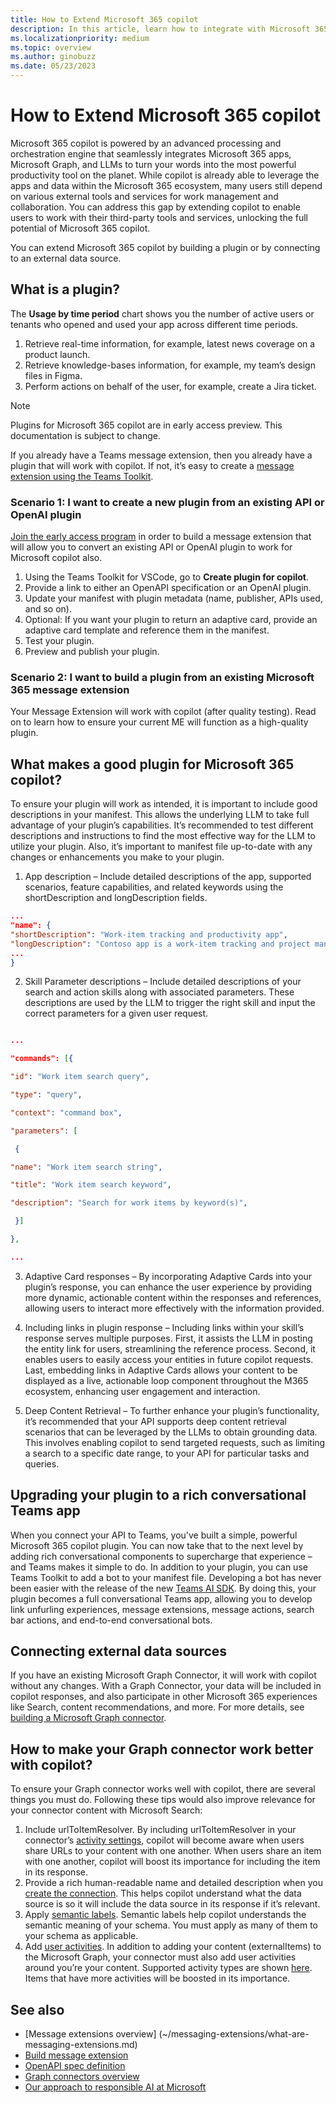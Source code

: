 ```yaml
---
title: How to Extend Microsoft 365 copilot
description: In this article, learn how to integrate with Microsoft 365 Copilot through message extensions and Graph connectors. 
ms.localizationpriority: medium
ms.topic: overview
ms.author: ginobuzz
ms.date: 05/23/2023 
---
```


# How to Extend Microsoft 365 copilot

Microsoft 365 copilot is powered by an advanced processing and orchestration engine that seamlessly integrates Microsoft 365 apps, Microsoft Graph, and LLMs to turn your words into the most powerful productivity tool on the planet. While copilot is already able to leverage the apps and data within the Microsoft 365 ecosystem, many users still depend on various external tools and services for work management and collaboration. You can address this gap by extending copilot to enable users to work with their third-party tools and services, unlocking the full potential of Microsoft 365 copilot.

You can extend Microsoft 365 copilot by building a plugin or by connecting to an external data source.

## What is a plugin?

The **Usage by time period** chart shows you the number of active users or tenants who opened and used your app across different time periods.

1. Retrieve real-time information, for example, latest news coverage on a product launch.
2. Retrieve knowledge-bases information, for example, my team’s design files in Figma.
3. Perform actions on behalf of the user, for example, create a Jira ticket.

> [!NOTE]
> Plugins for Microsoft 365 copilot are in early access preview. This documentation is subject to change.

If you already have a Teams message extension, then you already have a plugin that will work with copilot. If not, it’s easy to create a [message extension using the Teams Toolkit](~/messaging-extensions/what-are-messaging-extensions.md).

### Scenario 1: I want to create a new plugin from an existing API or OpenAI plugin

[Join the early access program](https://aka.ms/PluginsEarlyAccess) in order to build a message extension that will allow you to convert an existing API or OpenAI plugin to work for Microsoft copilot also.

1. Using the Teams Toolkit for VSCode, go to **Create plugin for copilot**.
2. Provide a link to either an OpenAPI specification or an OpenAI plugin.
3. Update your manifest with plugin metadata (name, publisher, APIs used, and so on).
4. Optional: If you want your plugin to return an adaptive card, provide an adaptive card template and reference them in the manifest.
5. Test your plugin.
6. Preview and publish your plugin.

### Scenario 2: I want to build a plugin from an existing Microsoft 365 message extension

Your Message Extension will work with copilot (after quality testing). Read on to learn how to ensure your current ME will function as a high-quality plugin.

## What makes a good plugin for Microsoft 365 copilot?

To ensure your plugin will work as intended, it is important to include good descriptions in your manifest. This allows the underlying LLM to take full advantage of your plugin’s capabilities. It’s recommended to test different descriptions and instructions to find the most effective way for the LLM to utilize your plugin. Also, it’s important to manifest file up-to-date with any changes or enhancements you make to your plugin.

1. App description – Include detailed descriptions of the app, supported scenarios, feature capabilities, and related keywords using the shortDescription and longDescription fields.

```json
... 
"name": { 
"shortDescription": "Work-item tracking and productivity app", 
"longDescription": "Contoso app is a work-item tracking and project management app that allows teams to create, manage, and track work items. This app helps teams manage projects more efficiently. " 
... 
} 

```

2. Skill Parameter descriptions – Include detailed descriptions of your search and action skills along with associated parameters. These descriptions are used by the LLM to trigger the right skill and input the correct parameters for a given user request.

```json

... 

"commands": [{ 

"id": "Work item search query", 

"type": "query", 

"context": "command box", 

"parameters": [ 

 { 

"name": "Work item search string", 

"title": "Work item search keyword", 

"description": "Search for work items by keyword(s)", 

 }] 

}, 

... 

```

3. Adaptive Card responses – By incorporating Adaptive Cards into your plugin’s response, you can enhance the user experience by providing more dynamic, actionable content within the responses and references, allowing users to interact more effectively with the information provided.

4. Including links in plugin response – Including links within your skill’s response serves multiple purposes. First, it assists the LLM in posting the entity link for users, streamlining the reference process. Second, it enables users to easily access your entities in future copilot requests. Last, embedding links in Adaptive Cards allows your content to be displayed as a live, actionable loop component throughout the M365 ecosystem, enhancing user engagement and interaction.

5. Deep Content Retrieval – To further enhance your plugin’s functionality, it’s recommended that your API supports deep content retrieval scenarios that can be leveraged by the LLMs to obtain grounding data. This involves enabling copilot to send targeted requests, such as limiting a search to a specific date range, to your API for particular tasks and queries.

## Upgrading your plugin to a rich conversational Teams app  

When you connect your API to Teams, you've built a simple, powerful Microsoft 365 copilot plugin. You can now take that to the next level by adding rich conversational components to supercharge that experience – and Teams makes it simple to do. In addition to your plugin, you can use Teams Toolkit to add a bot to your manifest file. Developing a bot has never been easier with the release of the new [Teams AI SDK](https://github.com/microsoft/teams-ai). By doing this, your plugin becomes a full conversational Teams app, allowing you to develop link unfurling experiences, message extensions, message actions, search bar actions, and end-to-end conversational bots.

## Connecting external data sources

If you have an existing Microsoft Graph Connector, it will work with copilot without any changes. With a Graph Connector, your data will be included in copilot responses, and also participate in other Microsoft 365 experiences like Search, content recommendations, and more. For more details, see [building a Microsoft Graph connector](https://developer.microsoft.com/graph/connectors).

## How to make your Graph connector work better with copilot?

To ensure your Graph connector works well with copilot, there are several things you must do. Following these tips would also improve relevance for your connector content with Microsoft Search:

1. Include urlToItemResolver. By including urlToItemResolver in your connector’s [activity settings](/graph/connecting-external-content-manage-connections), copilot will become aware when users share URLs to your content with one another. When users share an item with one another, copilot will boost its importance for including the item in its response.  
2. Provide a rich human-readable name and detailed description when you [create the connection](/graph/api/externalconnectors-external-post-connections). This helps copilot understand what the data source is so it will include the data source in its response if it’s relevant.
3. Apply [semantic labels](/graph/connecting-external-content-manage-schema). Semantic labels help copilot understands the semantic meaning of your schema. You must apply as many of them to your schema as applicable.
4. Add [user activities](/graph/api/externalconnectors-externalitem-addactivities). In addition to adding your content (externalItems) to the Microsoft Graph, your connector must also add user activities around you’re your content. Supported activity types are shown [here](/graph/api/resources/externalconnectors-externalactivity). Items that have more activities will be boosted in its importance.

## See also

* [Message extensions overview] (~/messaging-extensions/what-are-messaging-extensions.md)
* [Build message extension](~/get-started/build-message-extension.md)
* [OpenAPI spec definition](https://spec.openapis.org/oas/v3.1.0)
* [Graph connectors overview](https://developer.microsoft.com/graph/connectors)
* [Our approach to responsible AI at Microsoft](https://www.microsoft.com/ai/our-approach?activetab=pivot1:primaryr5)
